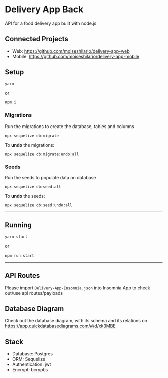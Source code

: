 # Delivery App Back

API for a food delivery app built with node.js

## Connected Projects
- Web: https://github.com/moiseshilario/delivery-app-web
- Mobile: https://github.com/moiseshilario/delivery-app-mobile

## Setup

```bash
yarn
```

or

```bash
npm i
```

### Migrations

Run the migrations to create the database, tables and columns

```
npx sequelize db:migrate
```

To **undo** the migrations:

```
npx sequelize db:migrate:undo:all
```

### Seeds

Run the seeds to populate data on database

```
npx sequelize db:seed:all
```

To **undo** the seeds:

```
npx sequelize db:seed:undo:all
```

---
## Running

```
yarn start
```

or


```
npm run start
```
---

## API Routes

Please import `Delivery-App-Insomnia.json` into Insomnia App to check out/use api routes/payloads

## Database Diagram

Check out the database diagram, with its schema and its relations on https://app.quickdatabasediagrams.com/#/d/xk3MBE

## Stack

- Database: Postgres
- ORM: Sequelize
- Authentication: jwt
- Encrypt: bcryptjs
